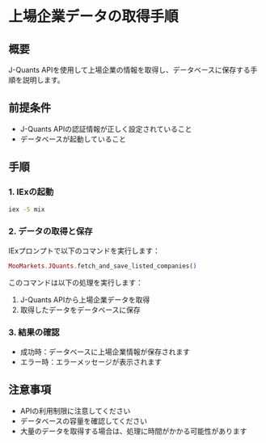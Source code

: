 # 上場企業データの取得手順

## 概要
J-Quants APIを使用して上場企業の情報を取得し、データベースに保存する手順を説明します。

## 前提条件
- J-Quants APIの認証情報が正しく設定されていること
- データベースが起動していること

## 手順

### 1. IExの起動
```bash
iex -S mix
```

### 2. データの取得と保存
IExプロンプトで以下のコマンドを実行します：

```elixir
MooMarkets.JQuants.fetch_and_save_listed_companies()
```

このコマンドは以下の処理を実行します：
1. J-Quants APIから上場企業データを取得
2. 取得したデータをデータベースに保存

### 3. 結果の確認
- 成功時：データベースに上場企業情報が保存されます
- エラー時：エラーメッセージが表示されます

## 注意事項
- APIの利用制限に注意してください
- データベースの容量を確認してください
- 大量のデータを取得する場合は、処理に時間がかかる可能性があります 